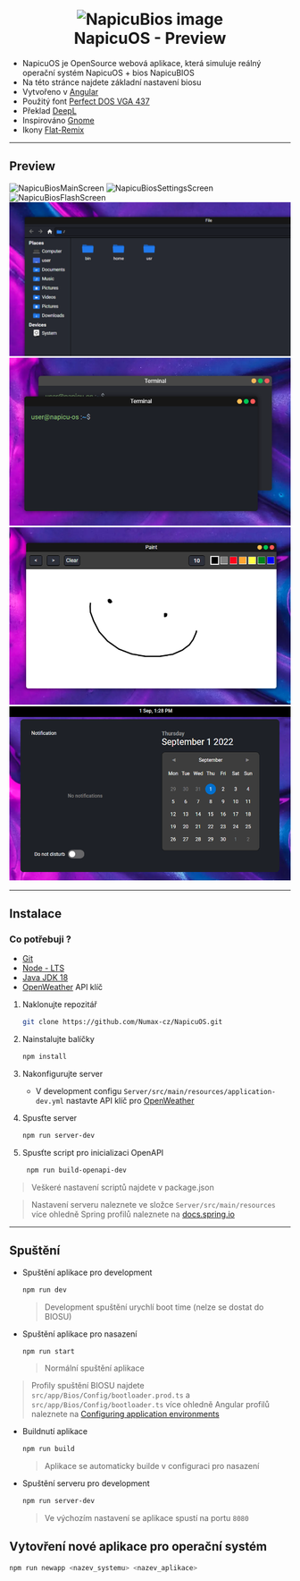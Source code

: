 <h1 align="center">
  <br>
  <img src="./src/assets/icons/NapicuBios-512x512.png" alt="NapicuBios image" width="130">
  <br>
    NapicuOS - Preview
  <br>
</h1>

- NapicuOS je OpenSource webová aplikace, která simuluje reálný operační systém NapicuOS + bios NapicuBIOS
- Na této stránce najdete základní nastavení biosu
- Vytvořeno v [Angular](https://angular.io/)
- Použitý font [Perfect DOS VGA 437](https://www.dafont.com/perfect-dos-vga-437.font)
- Překlad [DeepL](https://www.deepl.com/)
- Inspirováno [Gnome](https://www.gnome.org/)
- Ikony [Flat-Remix](https://github.com/daniruiz/flat-remix)

---

## Preview

![NapicuBiosMainScreen](/src/assets/preview/MainBiosScreen.webp)
![NapicuBiosSettingsScreen](/src/assets/preview/MainBios.webp)
![NapicuBiosFlashScreen](/src/assets/preview/BiosUpdate.webp)
![NapicuOSAppFileManagerScreen](/src/assets/preview/fileManager.png)
![NapicuOSAppWindowScreen](/src/assets/preview/window.png)
![NapicuOSPaint](/src/assets/preview/paint.png)
![NapicuOSCalendar](/src/assets/preview/cale.png)

---

## Instalace
### Co potřebuji ? 
- [Git](https://git-scm.com/)
- [Node - LTS](https://nodejs.org/en/)
- [Java JDK 18](https://www.oracle.com/java/technologies/downloads/#jdk18-windows)
- [OpenWeather](https://openweathermap.org/) API klíč 

1. Naklonujte repozitář
   ```sh
   git clone https://github.com/Numax-cz/NapicuOS.git
   ```
2. Nainstalujte balíčky
   ```sh
   npm install
   ```
3. Nakonfigurujte server 
   - V development configu `Server/src/main/resources/application-dev.yml` nastavte API klíč pro [OpenWeather](https://openweathermap.org/) 

4. Spusťte server
   ```sh
   npm run server-dev
   ```

5. Spusťte script pro inicializaci OpenAPI
    ```sh
     npm run build-openapi-dev
    ```
> Veškeré nastavení scriptů najdete v package.json

> Nastavení serveru naleznete ve složce `Server/src/main/resources` více 
> ohledně Spring profilů naleznete na [docs.spring.io](https://docs.spring.io/spring-boot/docs/1.2.3.RELEASE/reference/html/boot-features-external-config.html)

---

## Spuštění
- Spuštění aplikace pro development
   ```sh
   npm run dev
   ```
   >Development spuštění urychlí boot time (nelze se dostat do BIOSU)

- Spuštění aplikace pro nasazení
   ```sh
   npm run start
   ```
   >Normální spuštění aplikace
> Profily spuštění BIOSU najdete `src/app/Bios/Config/bootloader.prod.ts` 
> a `src/app/Bios/Config/bootloader.ts` více ohledně Angular profilů naleznete na [Configuring application environments](https://angular.io/guide/build)

- Buildnutí aplikace
   ```sh
   npm run build
   ```
   >Aplikace se automaticky builde v configuraci pro nasazení

- Spuštění serveru pro development
   ```sh
   npm run server-dev
   ```
  >Ve výchozím nastavení se aplikace spustí na portu `8080`

## Vytovření nové aplikace pro operační systém

```sh
npm run newapp <nazev_systemu> <nazev_aplikace>
```

